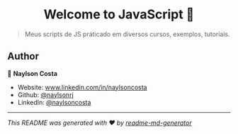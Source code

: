 <h1 align="center">Welcome to JavaScript 👋</h1>
<p>
</p>

> Meus scripts de JS práticado em diversos cursos, exemplos, tutoriais.


## Author

👤 **Naylson Costa**

* Website: www.linkedin.com/in/naylsoncosta
* Github: [@naylsonrj](https://github.com/naylsonrj)
* LinkedIn: [@naylsoncosta](https://linkedin.com/in/naylsoncosta)


***
_This README was generated with ❤️ by [readme-md-generator](https://github.com/kefranabg/readme-md-generator)_
